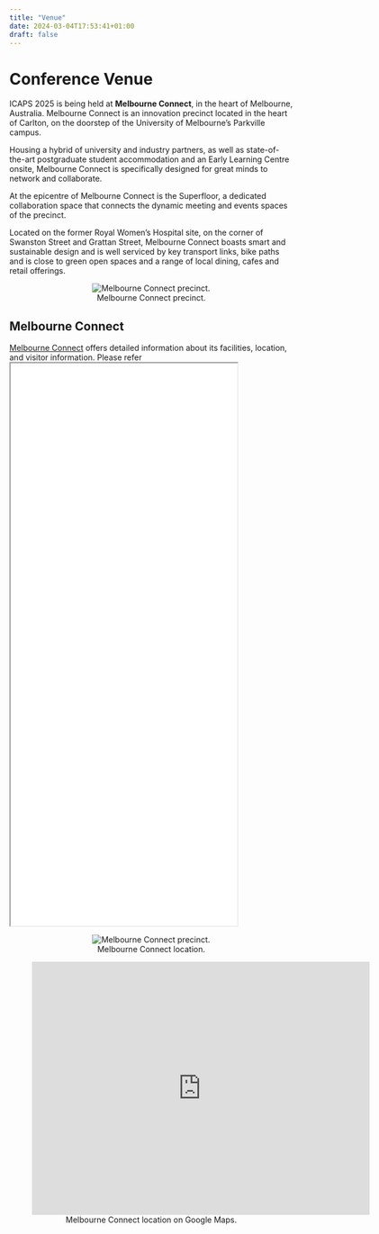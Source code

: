 ```yaml
---
title: "Venue"
date: 2024-03-04T17:53:41+01:00
draft: false
---
```


# Conference Venue

ICAPS 2025 is being held at **Melbourne Connect**, in the heart of Melbourne, Australia. Melbourne Connect is an innovation precinct located in the heart of Carlton, on the doorstep of the University of Melbourne’s Parkville campus. 

Housing a hybrid of university and industry partners, as well as state-of-the-art postgraduate student accommodation and an Early Learning Centre onsite, Melbourne Connect is specifically designed for great minds to network and collaborate. 

At the epicentre of Melbourne Connect is the Superfloor, a dedicated collaboration space that connects the dynamic meeting and events spaces of the precinct.

Located on the former Royal Women’s Hospital site, on the corner of Swanston Street and Grattan Street, Melbourne Connect boasts smart and sustainable design and is well serviced by key transport links, bike paths and is close to green open spaces and a range of local dining, cafes and retail offerings.

<!-- <figure>
<div style="text-align:center">
  <img
  src="/img/venue/melbourne_city.jpg"
  alt="Melbourne city skyline.">
  <figcaption>Melbourne city skyline.</figcaption>
</div>
</figure> -->

<figure>
<div style="text-align:center">
  <img
  src="/img/venue/melbourne_connect.jpg"
  alt="Melbourne Connect precinct.">
  <figcaption>Melbourne Connect precinct.</figcaption>
</div>
</figure>

## Melbourne Connect



[Melbourne Connect](https://melbourneconnect.com.au/) offers detailed information about its facilities, location, and visitor information. Please refer <iframe src="/files/Melbourne Connect Venue Brochure 2024.pdf" width="80%" height="1000px"></iframe>


<figure>
<div style="text-align:center">
  <img
  src="/img/venue/melbourne_connect_2.jpg"
  alt="Melbourne Connect precinct.">
  <figcaption>Melbourne Connect location.</figcaption>
</div>
</figure>


<figure>
<div style="text-align:center">
<iframe src="https://www.google.com/maps/embed?pb=!1m18!1m12!1m3!1d8152.353588048064!2d144.96181347684967!3d-37.80007413325727!2m3!1f0!2f0!3f0!3m2!1i1024!2i768!4f13.1!3m3!1m2!1s0x6ad64354a5744ae3%3A0xddc00c0dca7ffa97!2sMelbourne%20Connect!5e1!3m2!1sen!2sau!4v1745666246587!5m2!1sen!2sau" width="600" height="450" style="border:0;" allowfullscreen="" loading="lazy" referrerpolicy="no-referrer-when-downgrade"></iframe>
  <figcaption>Melbourne Connect location on Google Maps.</figcaption>
</div>
</figure>

<!-- What follows highlights key points to assist conference attendees. -->



<!-- Melbourne Connect is located at **700 Swanston Street, Carlton**, directly adjacent to the University of Melbourne and a short walk from Melbourne’s CBD. It is easily accessible by tram, bus, and bicycle, and is surrounded by cafes, restaurants, and cultural attractions.

## Facilities

### Fitness and Recreation

While Melbourne Connect itself focuses on innovation and collaboration, attendees interested in fitness and recreation can access facilities at the nearby University of Melbourne Sport Centre:

- **Fitness Centre**: Gym, cardio equipment, group fitness classes
- **Swimming Pool**: 25m heated indoor pool
- **Opening Hours**: Monday to Friday 6:00 am – 10:00 pm; Saturday & Sunday 8:00 am – 8:00 pm

(*University of Melbourne Sport Centre access may require day passes or registration.*)

## Getting to Melbourne Connect

### Walking
- Melbourne Connect is a 10–15 minute walk from Melbourne Central Station and many major hotels in the CBD.
- Scenic walks through Carlton Gardens or University Square are pleasant options.

### Public Transport
- **Trams**: Routes 1, 3, 5, 6, 16, 64, 67, 72 stop nearby (corner of Swanston and Grattan Streets).
- **Train**: Melbourne Central Station is the nearest major station, connected by tram or a short walk.
- **Bus**: Several bus routes also service the area.

### Cycling
- Bicycle parking is available at Melbourne Connect.
- Melbourne is a bike-friendly city with dedicated bike lanes around the precinct.

### Driving
- Limited street parking is available (metered).
- Nearby car parks include the University Square Car Park (fee applies).

## Weather

Melbourne’s weather in May and June is known for being highly variable — often referred to as "four seasons in one day." Expect cool to mild temperatures (10–18°C / 50–64°F), with a mix of sunshine, rain showers, and occasional wind. It’s recommended to bring layers and a compact umbrella.

## Poster Printing Options

If you are unable to bring a poster with you, here are some local printing services:

### Near Melbourne Connect
* **Kwik Kopy Carlton** — full-service printing, close to Melbourne Connect
* **Officeworks Melbourne CBD** — large-format poster printing

### Other Options
* **Snap Printing Melbourne**
* **Worldwide Printing Solutions**

We recommend contacting these services ahead of time to confirm pricing, file formats, and turnaround times. -->

